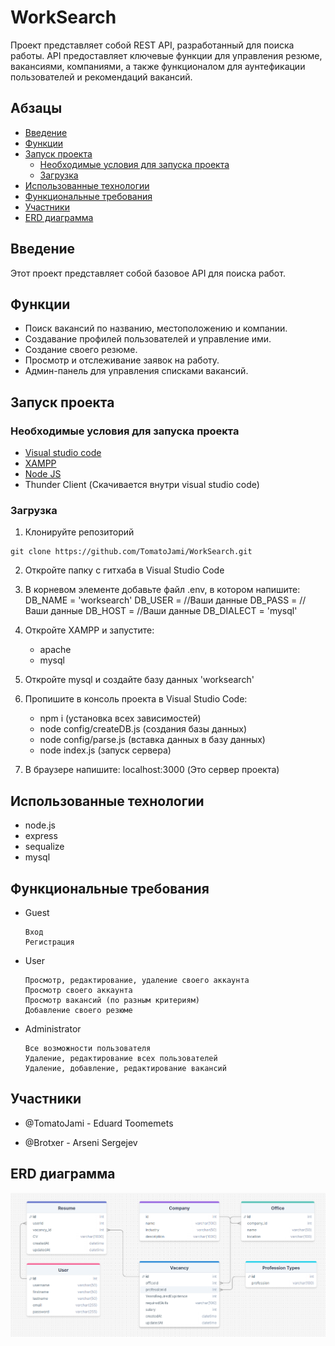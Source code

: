 # WorkSearch

Проект представляет собой REST API, разработанный для поиска работы. API предоставляет ключевые функции для управления резюме, вакансиями, компаниями, а также функционалом для аунтефикации пользователей и рекомендаций вакансий.

## Абзацы
- [Введение](#введение)
- [Функции](#функции)
- [Запуск проекта](#запуск-проекта)
  - [Необходимые условия для запуска проекта](#необходимые-условия-для-запуска-проекта)
  - [Загрузка](#загрузка)
- [Использованные технологии](#использованные-технологии)
- [Функциональные требования](#функциональные-требования)
- [Участники](#участники)
- [ERD диаграмма](#ERD-диаграмма)

## Введение

Этот проект представляет собой базовое API для поиска работ.

## Функции

- Поиск вакансий по названию, местоположению и компании.
- Создавание профилей пользователей и управление ими.
- Создание своего резюме.
- Просмотр и отслеживание заявок на работу.
- Админ-панель для управления списками вакансий.

## Запуск проекта

### Необходимые условия для запуска проекта

- [Visual studio code](https://code.visualstudio.com/)
- [XAMPP](https://www.apachefriends.org/ru/index.html)
- [Node JS](https://nodejs.org/en)
- Thunder Client (Скачивается внутри visual studio code)

### Загрузка

1. Клонируйте репозиторий
```
git clone https://github.com/TomatoJami/WorkSearch.git
```
2. Откройте папку с гитхаба в Visual Studio Code

3. В корневом элементе добавьте файл .env, в котором напишите:
DB_NAME = 'worksearch'
DB_USER = //Ваши данные
DB_PASS = //Ваши данные
DB_HOST = //Ваши данные
DB_DIALECT = 'mysql'
   
4. Откройте XAMPP и запустите:
   
   - apache
   - mysql
     
5. Откройте mysql и создайте базу данных 'worksearch'
   
6. Пропишите в консоль проекта в Visual Studio Code:
   
   - npm i (установка всех зависимостей)
   - node config/createDB.js (создания базы данных)
   - node config/parse.js (вставка данных в базу данных)
   - node index.js (запуск сервера)
     
7. В браузере напишите: localhost:3000 (Это сервер проекта)

## Использованные технологии

- node.js
- express
- sequalize
- mysql
   
## Функциональные требования

- Guest
    ```
    Вход
    Регистрация
    ```
- User
    ```
    Просмотр, редактирование, удаление своего аккаунта
    Просмотр своего аккаунта
    Просмотр вакансий (по разным критериям)
    Добавление своего резюме
    ```
- Administrator
    ```
    Все возможности пользователя
    Удаление, редактирование всех пользователей
    Удаление, добавление, редактирование вакансий
    ```

## Участники

- @TomatoJami - Eduard Toomemets

- @Brotxer - Arseni Sergejev

## ERD диаграмма
![ERD](https://github.com/TomatoJami/WorkSearch/blob/master/ERD.png)
